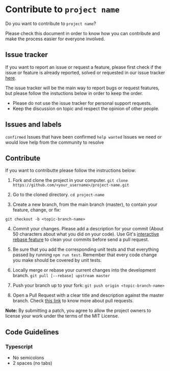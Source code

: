 # Contribute to `project name`

Do you want to contribute to `project name`?

Please check this document in order to know how you can contribute and make the process easier for everyone involved.

## Issue tracker

If you want to report an issue or request a feature, please first check if the issue or feature is already reported, solved or requested in our issue tracker [here](https://www.google.com/).

The issue tracker will be the main way to report bugs or request features, but please follow the instuctions below in order to keep the order.

- Please do not use the issue tracker for personal support requests.
- Keep the discussion on topic and respect the opinion of other people.

## Issues and labels

`confirmed` Issues that have been confirmed
`help wanted` Issues we need or would love help from the community to resolve

## Contribute

If you want to contributte please follow the instructions below:

1. Fork and clone the project in your computer.
   `git clone https://github.com/<your_username>/project-name.git`

2. Go to the cloned directory.
   `cd project-name`

3. Create a new branch, from the main branch (master), to contain your feature, change, or fix:

`git checkout -b <topic-branch-name>`

4. Commit your changes. Please add a description for your commit (About 50 characters about what you did on your code). Use Git's [interactive rebase feature](https://help.github.com/en/github/using-git/about-git-rebase) to clean your commits before send a pull request.

5. Be sure that you add the corresponding unit tests and that everything passed by running `npm run test`. Remember that every code change you make should be covered by unit tests.

6. Locally merge or rebase your current changes into the development branch.
   `git pull [--rebase] upstream master`

7. Push your branch up to your fork:
   `git push origin <topic-branch-name>`

8. Open a Pull Request with a clear title and description against the master branch. Check [this link](https://help.github.com/en/github/collaborating-with-issues-and-pull-requests/about-pull-requests) to know more about pull requests.

**Note:** By submitting a patch, you agree to allow the project owners to license your work under the terms of the MIT License.

## Code Guidelines

### Typescript

- No semicolons
- 2 spaces (no tabs)
